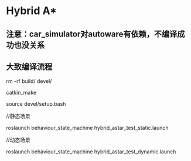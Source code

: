 # Hybrid A*
## 注意：car_simulator对autoware有依赖，不编译成功也没关系

## 大致编译流程
rm -rf build/ devel/

catkin_make

source devel/setup.bash

//静态场景

roslaunch behaviour_state_machine hybrid_astar_test_static.launch

//动态场景

roslaunch behaviour_state_machine hybrid_astar_test_dynamic.launch
